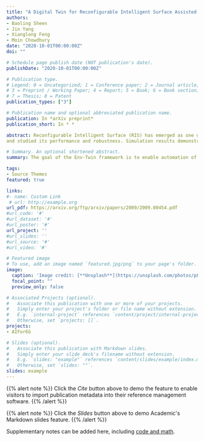 ```yaml
---
title: "A Digital Twin for Reconfigurable Intelligent Surface Assisted Wireless Communication"
authors:
- Baoling Sheen
- Jin Yang
- Xianglong Feng
- Moin Chowdhury
date: "2020-10-01T00:00:00Z"
doi: ""

# Schedule page publish date (NOT publication's date).
publishDate: "2020-10-01T00:00:00Z"

# Publication type.
# Legend: 0 = Uncategorized; 1 = Conference paper; 2 = Journal article;
# 3 = Preprint / Working Paper; 4 = Report; 5 = Book; 6 = Book section;
# 7 = Thesis; 8 = Patent
publication_types: ["3"]

# Publication name and optional abbreviated publication name.
publication: In *arXiv preprint*
publication_short: In * *

abstract: Reconfigurable Intelligent Surface (RIS) has emerged as one of the key technologies for 6G in recent years, which comprise a large number of low-cost passive elements that can smartly interact with the impinging electromagnetic waves for performance enhancement. However, optimally configuring massive number of RIS elements remains a challenge. In this paper, we present a novel digital-twin framework for RIS-assisted wireless networks which we name it Environment-Twin (Env-Twin). The goal of the Env-Twin framework is to enable automation of optimal control at various granularities. In this paper, we present one example of the EnvTwin models to learn the mapping function between the RIS configuration with measured attributes for the receiver location, and the corresponding achievable rate in an RISassisted wireless network without involving explicit channel estimation or beam training overhead. Once learned, our EnvTwin model can be used to predict optimal RIS configuration for any new receiver locations in the same wireless network. We leveraged deep learning (DL) techniques to build our model
and studied its performance and robustness. Simulation results demonstrate that the proposed Env-Twin model can recommend near-optimal RIS configurations for test receiver locations which achieved close to an upper bound performance that assumes perfect channel knowledge. Our Env-Twin model was trained using less than 2% of the total receiver locations. This promising result represents great potential of the proposed Env-Twin framework for developing a practical RIS solution where the panel can automatically configure itself without requesting channel state information (CSI) from the wireless network infrastructure.

# Summary. An optional shortened abstract.
summary: The goal of the Env-Twin framework is to enable automation of optimal control at various granularities.

tags:
- Source Themes
featured: true

links:
#- name: Custom Link
 # url: http://example.org
url_pdf: https://arxiv.org/ftp/arxiv/papers/2009/2009.00454.pdf
#url_code: '#'
#url_dataset: '#'
#url_poster: '#'
url_project: ''
#url_slides: ''
#url_source: '#'
#url_video: '#'

# Featured image
# To use, add an image named `featured.jpg/png` to your page's folder. 
image:
  caption: 'Image credit: [**Unsplash**](https://unsplash.com/photos/pLCdAaMFLTE)'
  focal_point: ""
  preview_only: false

# Associated Projects (optional).
#   Associate this publication with one or more of your projects.
#   Simply enter your project's folder or file name without extension.
#   E.g. `internal-project` references `content/project/internal-project/index.md`.
#   Otherwise, set `projects: []`.
projects:
- AIFor6G

# Slides (optional).
#   Associate this publication with Markdown slides.
#   Simply enter your slide deck's filename without extension.
#   E.g. `slides: "example"` references `content/slides/example/index.md`.
#   Otherwise, set `slides: ""`.
slides: example
---
```


{{% alert note %}}
Click the *Cite* button above to demo the feature to enable visitors to import publication metadata into their reference management software.
{{% /alert %}}

{{% alert note %}}
Click the *Slides* button above to demo Academic's Markdown slides feature.
{{% /alert %}}

Supplementary notes can be added here, including [code and math](https://sourcethemes.com/academic/docs/writing-markdown-latex/).

